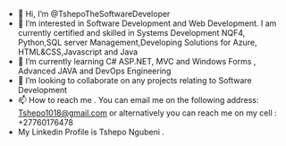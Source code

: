 - 👋 Hi, I’m @TshepoTheSoftwareDeveloper
- 👀 I’m interested in Software Development and Web Development. I am currently certified and skilled in Systems Development NQF4, Python,SQL server Management,Developing Solutions for Azure, HTML&CSS,Javascript and Java 
- 🌱 I’m currently learning C# ASP.NET, MVC and Windows Forms , Advanced JAVA and DevOps Engineering 
- 💞️ I’m looking to collaborate on any projects relating to Software Development 
- 📫 How to reach me . You can email me on the following address: Tshepo1018@gmail.com or alternatively you can reach me on my cell : +27760176478
- My Linkedin Profile is Tshepo Ngubeni . 

<!---
TshepoTheSoftwareDeveloper/TshepoTheSoftwareDeveloper is a ✨ special ✨ repository because its `README.md` (this file) appears on your GitHub profile.
You can click the Preview link to take a look at your changes.
--->
